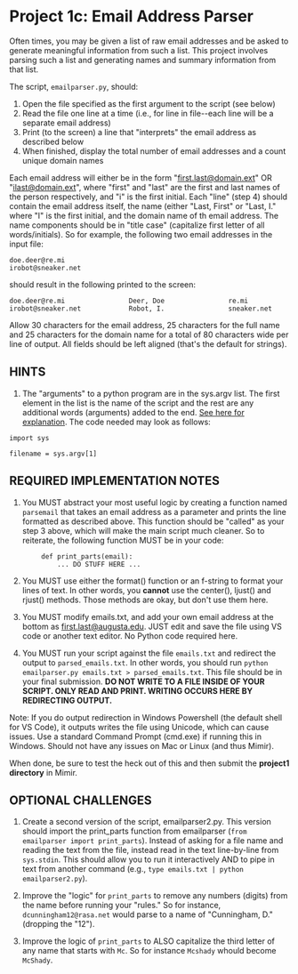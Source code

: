# Project 1c: Email Address Parser 

Often times, you may be given a list of raw email addresses and be asked to generate meaningful information from such a list. This project involves parsing such a list and generating names and summary information from that list. 

The script, `emailparser.py`, should: 

1. Open the file specified as the first argument to the script (see below)
2. Read the file one line at a time (i.e., for line in file--each line will be a separate email address) 
3. Print (to the screen) a line that "interprets" the email address as described below 
4. When finished, display the total number of email addresses and a count unique domain names 

Each email address will either be in the form "first.last@domain.ext" OR "ilast@domain.ext", where "first" and "last" are the first and last names of the person respectively, and "i" is the first initial. Each "line" (step 4) should contain the email address itself, the name (either "Last, First" or "Last, I." where "I" is the first initial, and the domain name of th email address. The name components should be in "title case" (capitalize first letter of all words/initials). So for example, the following two email addresses in the input file: 
```
doe.deer@re.mi 
irobot@sneaker.net 
```
should result in the following printed to the screen: 
```
doe.deer@re.mi                Deer, Doe                re.mi 
irobot@sneaker.net            Robot, I.                sneaker.net 
```
Allow 30 characters for the email address, 25 characters for the full name and 25 characters for the domain name for a total of 80 characters wide per line of output. All fields should be left aligned (that's the default for strings). 

## HINTS 

1. The "arguments" to a python program are in the sys.argv list. The first element in the list is the name of the script and the rest are any additional words (arguments) added to the end. [See here for explanation](https://www.tutorialspoint.com/python/python_command_line_arguments.htm). The code needed may look as follows:
```
import sys

filename = sys.argv[1]
```

## REQUIRED IMPLEMENTATION NOTES 

1. You MUST abstract your most useful logic by creating a function named `parsemail` that takes an email address as a parameter and prints the line formatted as described above. This function should be "called" as your step 3 above, which will make the main script much cleaner. So to reiterate, the following function MUST be in your code: 
``` 
        def print_parts(email): 
            ... DO STUFF HERE ...
``` 
2. You MUST use either the format() function or an f-string to format your lines of text. In other words, you __cannot__ use the center(), ljust() and rjust() methods. Those methods are okay, but don't use them here.

3. You MUST modify emails.txt, and add your own email address at the bottom as first.last@augusta.edu. JUST edit and save the file using VS code or another text editor. No Python code required here.

4. You MUST run your script against the file `emails.txt` and redirect the output to `parsed_emails.txt`. In other words, you should run `python emailparser.py emails.txt > parsed_emails.txt`. This file should be in your final submission. __DO NOT WRITE TO A FILE INSIDE OF YOUR SCRIPT. ONLY READ AND PRINT. WRITING OCCURS HERE BY REDIRECTING OUTPUT.__ 

Note: If you do output redirection in Windows Powershell (the default shell for VS Code), it outputs writes the file using Unicode, which can cause issues. Use a standard Command Prompt (cmd.exe) if running this in Windows. Should not have any issues on Mac or Linux (and thus Mimir).

When done, be sure to test the heck out of this and then submit the __project1 directory__ in Mimir.

## OPTIONAL CHALLENGES 

1. Create a second version of the script, emailparser2.py. This version should import the print_parts function from emailparser (`from emailparser import print_parts`). Instead of asking for a file name and reading the text from the file, instead read in the text line-by-line from `sys.stdin`. This should allow you to run it interactively AND to pipe in text from another command (e.g., `type emails.txt | python emailparser2.py`). 

2. Improve the "logic" for `print_parts` to remove any numbers (digits) from the name before running your "rules." So for instance, `dcunningham12@rasa.net` would parse to a name of "Cunningham, D." (dropping the "12").

3. Improve the logic of `print_parts` to ALSO capitalize the third letter of any name that starts with `Mc`. So for instance `Mcshady` whould become `McShady`.
